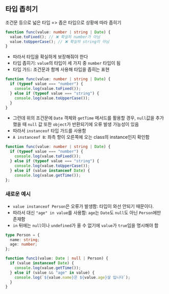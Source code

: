 ## 타입 좁히기

조건문 등으로 넓은 타입 => 좁은 타입으로 상황에 따라 좁히기

```ts
function func(value: number | string | Date) {
  value.toFixed(); // ❌ 확실히 number가 아님
  value.toUpperCase(); // ❌ 확실히 string이 아님
}
```

- 따라서 타입을 확실하게 보장해줘야 한다
- 타입 좁히기: `value`의 타입이 세 가지 중 `number` 타입이 됨
- 타입 가드: 조건문과 함께 사용해 타입을 좁히는 표현

```ts
function func(value: number | string | Date) {
  if (typeof value === "number") {
    console.log(value.toFixed());
  } else if (typeof value === "string") {
    console.log(value.toUpperCase());
  }
}
```

- 그런데 위의 조건문에 `Date` 객체와 `getTime` 메서드를 활용할 경우, `null`값을 추가했을 때 `null` 값 또한 `object`가 반환되기에 오류 발생 가능성이 있음
- 따라서 `instanceof` 타입 가드를 사용함
- `A instanceof B`: 좌측 항이 오른쪽에 오는 class의 instance인지 확인함

```ts
function func(value: number | string | Date) {
  if (typeof value === "number") {
    console.log(value.toFixed());
  } else if (typeof value === "string") {
    console.log(value.toUpperCase());
  } else if (value instanceof Date) {
    console.log(value.getTime());
};
```

### 새로운 예시

- `value instanceof Person`은 오류가 발생함: 타입이 와선 안되기 때문이다.
- 따라서 대신 `"age" in value`를 사용함: `age`는 `Date`도 `null`도 아닌 `Person`에만 존재함
- `in` 뒤에는 `null`이나 `undefined`가 올 수 없기에 `value`가 `true`임을 명시해야 함

```ts
type Person = {
  name: string;
  age: number;
};

function func1(value: Date | null | Person) {
  if (value instanceof Date) {
    console.log(value.getTime());
  } else if (value && "age" in value) {
    console.log(`${value.name}은 ${value.age}살 입니다`);
  }
}
```

